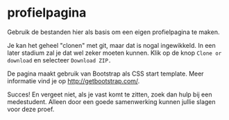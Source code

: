 profielpagina
=============

Gebruik de bestanden hier als basis om een eigen profielpagina te maken.

Je kan het geheel "clonen" met git, maar dat is nogal ingewikkeld. In een later stadium zal je dat wel zeker moeten kunnen. Klik op de knop `Clone or download` en selecteer `Download ZIP.`

De pagina maakt gebruik van Bootstrap als CSS start template. Meer informatie vind je op http://getbootstrap.com/.

Succes! En vergeet niet, als je vast komt te zitten, zoek dan hulp bij een medestudent. Alleen door een goede samenwerking kunnen jullie slagen voor deze proef.
